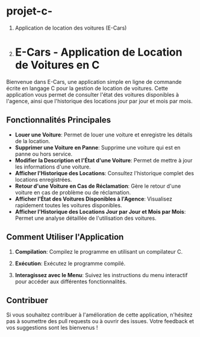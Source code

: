 # projet-c-
1. Application de location des voitures (E-Cars)
2. # E-Cars - Application de Location de Voitures en C

Bienvenue dans E-Cars, une application simple en ligne de commande écrite en langage C pour la gestion de location de voitures. Cette application vous permet de consulter l'état des voitures disponibles à l'agence, ainsi que l'historique des locations jour par jour et mois par mois.

## Fonctionnalités Principales

- **Louer une Voiture**: Permet de louer une voiture et enregistre les détails de la location.
- **Supprimer une Voiture en Panne**: Supprime une voiture qui est en panne ou hors service.
- **Modifier la Description et l'État d'une Voiture**: Permet de mettre à jour les informations d'une voiture.
- **Afficher l'Historique des Locations**: Consultez l'historique complet des locations enregistrées.
- **Retour d'une Voiture en Cas de Réclamation**: Gère le retour d'une voiture en cas de problème ou de réclamation.
- **Afficher l'État des Voitures Disponibles à l'Agence**: Visualisez rapidement toutes les voitures disponibles.
- **Afficher l'Historique des Locations Jour par Jour et Mois par Mois**: Permet une analyse détaillée de l'utilisation des voitures.

## Comment Utiliser l'Application

1. **Compilation**: Compilez le programme en utilisant un compilateur C.
  

2. **Exécution**: Exécutez le programme compilé.
   

3. **Interagissez avec le Menu**: Suivez les instructions du menu interactif pour accéder aux différentes fonctionnalités.

   
## Contribuer
Si vous souhaitez contribuer à l'amélioration de cette application, n'hésitez pas à soumettre des pull requests ou à ouvrir des issues. Votre feedback et vos suggestions sont les bienvenus !

